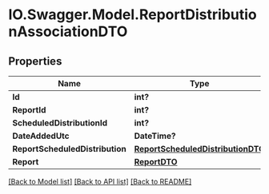 # IO.Swagger.Model.ReportDistributionAssociationDTO
## Properties

Name | Type | Description | Notes
------------ | ------------- | ------------- | -------------
**Id** | **int?** |  | [optional] 
**ReportId** | **int?** |  | [optional] 
**ScheduledDistributionId** | **int?** |  | [optional] 
**DateAddedUtc** | **DateTime?** |  | [optional] 
**ReportScheduledDistribution** | [**ReportScheduledDistributionDTO**](ReportScheduledDistributionDTO.md) |  | [optional] 
**Report** | [**ReportDTO**](ReportDTO.md) |  | [optional] 

[[Back to Model list]](../README.md#documentation-for-models) [[Back to API list]](../README.md#documentation-for-api-endpoints) [[Back to README]](../README.md)

